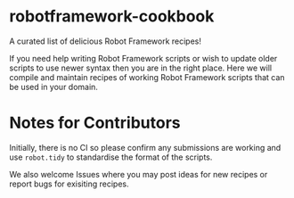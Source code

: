 # robotframework-cookbook
A curated list of delicious Robot Framework recipes!

If you need help writing Robot Framework scripts or wish to update older scripts to use newer syntax then you are in the right place.  Here we will compile and maintain recipes of working Robot Framework scripts that can be used in your domain.

# Notes for Contributors
Initially, there is no CI so please confirm any submissions are working and use `robot.tidy` to standardise the format of the scripts.

We also welcome Issues where you may post ideas for new recipes or report bugs for exisiting recipes.
